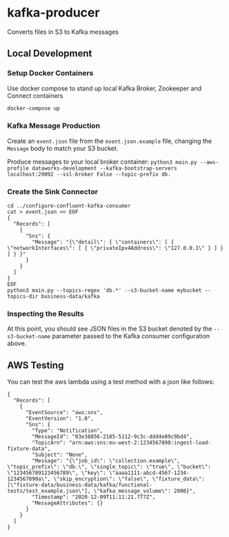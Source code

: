 # kafka-producer
Converts files in S3 to Kafka messages

## Local Development

### Setup Docker Containers

Use docker compose to stand up local Kafka Broker, Zookeeper and Connect containers
```bash
docker-compose up
```

### Kafka Message Production

Create an `event.json` file from the `event.json.example` file, changing the `Message` body to match your S3 bucket.

Produce messages to your local broker container:
`python3 main.py --aws-profile dataworks-development --kafka-bootstrap-servers localhost:29092 --ssl-broker False --topic-prefix db.`

### Create the Sink Connector

```
cd ../configure-confluent-kafka-consumer
cat > event.json << EOF
{
  "Records": [
    {
      "Sns": {
        "Message": "{\"detail\": { \"containers\": [ { \"networkInterfaces\": [ { \"privateIpv4Address\": \"127.0.0.1\" } ] } ] } }"
      }
    }
  ]
}
EOF
python3 main.py --topics-regex 'db.*' --s3-bucket-name mybucket --topics-dir business-data/kafka
```

### Inspecting the Results
At this point, you should see JSON files in the S3 bucket denoted by the `--s3-bucket-name` parameter passed to the Kafka consumer configuration above.

## AWS Testing

You can test the aws lambda using a test method with a json like follows:

```
{
  "Records": [
    {
      "EventSource": "aws:sns",
      "EventVersion": "1.0",
      "Sns": {
        "Type": "Notification",
        "MessageId": "03e38856-2185-5112-9c3c-ddd4e89c9bd4",
        "TopicArn": "arn:aws:sns:eu-west-2:1234567890:ingest-load-fixture-data",
        "Subject": "None",
        "Message": "{\"job_id\": \"collection.example\", \"topic_prefix\": \"db.\", \"single_topic\": \"true\", \"bucket\": \"123456789123456789\", \"key\": \"aaaa1111-abcd-4567-1234-1234567890a\", \"skip_encryption\": \"false\", \"fixture_data\": [\"fixture-data/business-data/kafka/functional-tests/test_example.json\"], \"kafka_message_volume\": 2000}",
        "Timestamp": "2020-12-09T11:11:21.777Z",
        "MessageAttributes": {}
      }
    }
  ]
}
```
